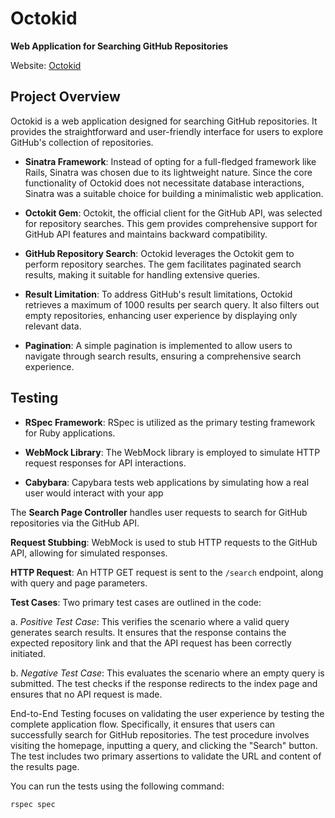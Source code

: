 # Octokid

**Web Application for Searching GitHub Repositories**

Website: [Octokid](https://octokid.stokwell.cloud)

## Project Overview

Octokid is a web application designed for searching GitHub repositories. It provides the straightforward and user-friendly interface for users to explore GitHub's collection of repositories. 

- **Sinatra Framework**: Instead of opting for a full-fledged framework like Rails, Sinatra was chosen due to its lightweight nature. Since the core functionality of Octokid does not necessitate database interactions, Sinatra was a suitable choice for building a minimalistic web application.

- **Octokit Gem**: Octokit, the official client for the GitHub API, was selected for repository searches. This gem provides comprehensive support for GitHub API features and maintains backward compatibility.

- **GitHub Repository Search**: Octokid leverages the Octokit gem to perform repository searches. The gem facilitates paginated search results, making it suitable for handling extensive queries.

- **Result Limitation**: To address GitHub's result limitations, Octokid retrieves a maximum of 1000 results per search query. It also filters out empty repositories, enhancing user experience by displaying only relevant data.

- **Pagination**: A simple pagination is implemented to allow users to navigate through search results, ensuring a comprehensive search experience.

## Testing

- **RSpec Framework**: RSpec is utilized as the primary testing framework for Ruby applications.

- **WebMock Library**: The WebMock library is employed to simulate HTTP request responses for API interactions.

- **Cabybara**: Capybara tests web applications by simulating how a real user would interact with your app

The **Search Page Controller** handles user requests to search for GitHub repositories via the GitHub API. 

**Request Stubbing**: WebMock is used to stub HTTP requests to the GitHub API, allowing for simulated responses.

**HTTP Request**: An HTTP GET request is sent to the `/search` endpoint, along with query and page parameters.

**Test Cases**: Two primary test cases are outlined in the code:

   a. *Positive Test Case*: This verifies the scenario where a valid query generates search results. It ensures that the response contains the expected repository link and that the API request has been correctly initiated.

   b. *Negative Test Case*: This evaluates the scenario where an empty query is submitted. The test checks if the response redirects to the index page and ensures that no API request is made.

End-to-End Testing focuses on validating the user experience by testing the complete application flow. Specifically, it ensures that users can successfully search for GitHub repositories. The test procedure involves visiting the homepage, inputting a query, and clicking the "Search" button. The test includes two primary assertions to validate the URL and content of the results page.

You can run the tests using the following command:
```bash
rspec spec
```
